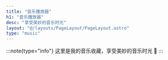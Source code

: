 ```yaml
---
title: "音乐播放器"
h1: "音乐播放器"
desc: "享受美妙的音乐时光"
layout: "@/layouts/PageLayout/PageLayout.astro"
type: "music"
---
```


:::note{type="info"}
这里是我的音乐收藏，享受美妙的音乐时光 🎵
:::

<div class="vh-node vh-vhMusic" data-id="1330348068"></div>